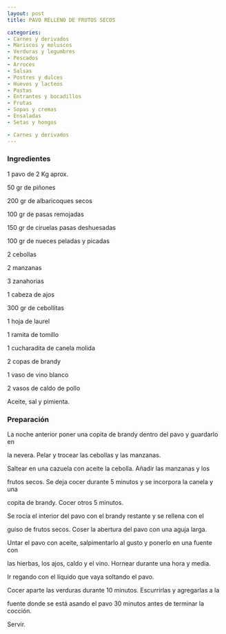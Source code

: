 ```yaml
---
layout: post
title: PAVO RELLENO DE FRUTOS SECOS

categories:
- Carnes y derivados
- Mariscos y moluscos
- Verduras y legumbres
- Pescados
- Arroces
- Salsas
- Postres y dulces
- Huevos y lacteos
- Pastas
- Entrantes y bocadillos
- Frutas
- Sopas y cremas
- Ensaladas
- Setas y hongos

- Carnes y derivados
---
```

<h3>Ingredientes</h3>
1 pavo de 2 Kg aprox.

50 gr de piñones

200 gr de albaricoques secos

100 gr de pasas remojadas

150 gr de ciruelas pasas deshuesadas

100 gr de nueces peladas y picadas

2 cebollas

2 manzanas

3 zanahorias

1 cabeza de ajos

300 gr de cebollitas

1 hoja de laurel

1 ramita de tomillo

1 cucharadita de canela molida

2 copas de brandy

1 vaso de vino blanco

2 vasos de caldo de pollo

Aceite, sal y pimienta.

<h3>Preparación</h3>
La noche anterior poner una copita de brandy dentro del pavo y guardarlo en

la nevera. Pelar y trocear las cebollas y las manzanas.

Saltear en una cazuela con aceite la cebolla. Añadir las manzanas y los

frutos secos. Se deja cocer durante 5 minutos y se incorpora la canela y una

copita de brandy. Cocer otros 5 minutos.

Se rocía el interior del pavo con el brandy restante y se rellena con el

guiso de frutos secos. Coser la abertura del pavo con una aguja larga.

Untar el pavo con aceite, salpimentarlo al gusto y ponerlo en una fuente con

las hierbas, los ajos, caldo y el vino. Hornear durante una hora y media.

Ir regando con el líquido que vaya soltando el pavo.

Cocer aparte las verduras durante 10 minutos. Escurrirlas y agregarlas a la

fuente donde se está asando el pavo 30 minutos antes de terminar la cocción.

Servir.

